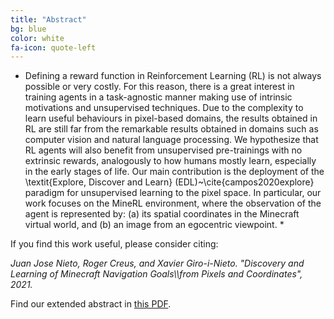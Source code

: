 ```yaml
---
title: "Abstract"
bg: blue
color: white
fa-icon: quote-left
---
```


* Defining a reward function in Reinforcement Learning (RL) is not always possible or very costly. For this reason, there is a great interest in training agents in a task-agnostic manner making use of intrinsic motivations and unsupervised techniques. Due to the complexity to learn useful behaviours in pixel-based domains, the results obtained in RL are still far from the remarkable results obtained in domains such as computer vision and natural language processing. We hypothesize that RL agents will also benefit from unsupervised pre-trainings with no extrinsic rewards, analogously to how humans mostly learn, especially in the early stages of life. Our main contribution is the deployment of the \textit{Explore, Discover and Learn} (EDL)~\cite{campos2020explore} paradigm for unsupervised learning to the pixel space. 
In particular, our work focuses on the MineRL environment, where the observation of the agent is represented by: (a) its spatial coordinates in the Minecraft virtual world, and (b) an image from an egocentric viewpoint. *

If you find this work useful, please consider citing:

<i>
Juan Jose Nieto, Roger Creus, and Xavier Giro-i-Nieto. "Discovery and Learning of Minecraft Navigation Goals\\from Pixels and Coordinates", 2021.
</i>

Find our extended abstract in [this PDF](./pixelcoordEDL-abstract.pdf).


